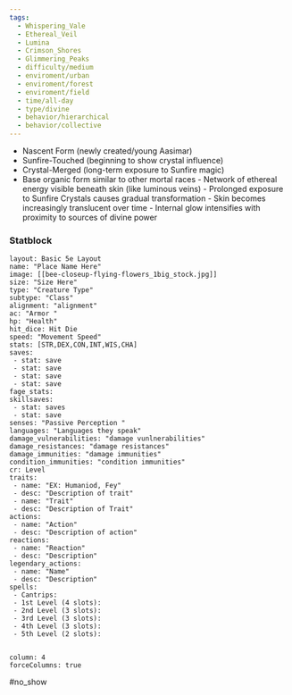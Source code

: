 ```yaml
---
tags:
  - Whispering_Vale
  - Ethereal_Veil
  - Lumina
  - Crimson_Shores
  - Glimmering_Peaks
  - difficulty/medium
  - enviroment/urban
  - enviroment/forest
  - enviroment/field
  - time/all-day
  - type/divine
  - behavior/hierarchical
  - behavior/collective
---
```



- Nascent Form (newly created/young Aasimar)
- Sunfire-Touched (beginning to show crystal influence)
- Crystal-Merged (long-term exposure to Sunfire magic)
- Base organic form similar to other mortal races - Network of ethereal energy visible beneath skin (like luminous veins) - Prolonged exposure to Sunfire Crystals causes gradual transformation - Skin becomes increasingly translucent over time - Internal glow intensifies with proximity to sources of divine power
### Statblock




```statblock 
layout: Basic 5e Layout
name: "Place Name Here"
image: [[bee-closeup-flying-flowers_1big_stock.jpg]]
size: "Size Here"
type: "Creature Type"
subtype: "Class"
alignment: "alignment"
ac: "Armor "
hp: "Health"
hit_dice: Hit Die
speed: "Movement Speed"
stats: [STR,DEX,CON,INT,WIS,CHA]
saves: 
 - stat: save
 - stat: save
 - stat: save
 - stat: save
fage_stats:
skillsaves: 
 - stat: saves 
 - stat: save
senses: "Passive Perception "
languages: "Languages they speak"
damage_vulnerabilities: "damage vunlnerabilities"
damage_resistances: "damage resistances"
damage_immunities: "damage immunities"
condition_immunities: "condition immunities"
cr: Level
traits:
 - name: "EX: Humaniod, Fey"
 - desc: "Description of trait"
 - name: "Trait"
 - desc: "Description of Trait"
actions: 
 - name: "Action"
 - desc: "Description of action"
reactions:
 - name: "Reaction"
 - desc: "Description"
legendary_actions:
 - name: "Name"
 - desc: "Description"
spells:
 - Cantrips:
 - 1st Level (4 slots):
 - 2nd Level (3 slots):
 - 3rd Level (3 slots): 
 - 4th Level (3 slots):
 - 5th Level (2 slots):


column: 4
forceColumns: true
```



#no_show
